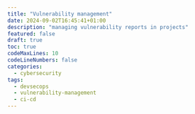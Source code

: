 ```yaml
---
title: "Vulnerability management"
date: 2024-09-02T16:45:41+01:00
description: "managing vulnerability reports in projects"
featured: false
draft: true
toc: true
codeMaxLines: 10
codeLineNumbers: false
categories:
  - cybersecurity
tags:
  - devsecops
  - vulnerability-management
  - ci-cd
---
```



